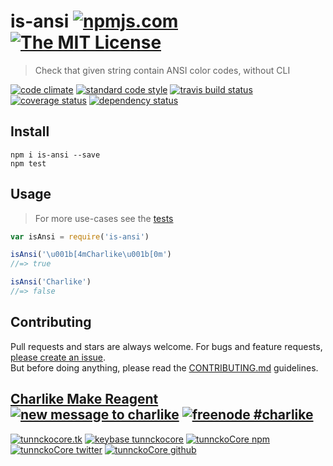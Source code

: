 # is-ansi [![npmjs.com][npmjs-img]][npmjs-url] [![The MIT License][license-img]][license-url] 

> Check that given string contain ANSI color codes, without CLI

[![code climate][codeclimate-img]][codeclimate-url] [![standard code style][standard-img]][standard-url] [![travis build status][travis-img]][travis-url] [![coverage status][coveralls-img]][coveralls-url] [![dependency status][david-img]][david-url]


## Install
```
npm i is-ansi --save
npm test
```


## Usage
> For more use-cases see the [tests](./test.js)

```js
var isAnsi = require('is-ansi')

isAnsi('\u001b[4mCharlike\u001b[0m')
//=> true

isAnsi('Charlike')
//=> false
```


## Contributing

Pull requests and stars are always welcome. For bugs and feature requests, [please create an issue](https://github.com/tunnckoCore/is-ansi/issues/new).  
But before doing anything, please read the [CONTRIBUTING.md](./CONTRIBUTING.md) guidelines.


## [Charlike Make Reagent](http://j.mp/1stW47C) [![new message to charlike][new-message-img]][new-message-url] [![freenode #charlike][freenode-img]][freenode-url]

[![tunnckocore.tk][author-www-img]][author-www-url] [![keybase tunnckocore][keybase-img]][keybase-url] [![tunnckoCore npm][author-npm-img]][author-npm-url] [![tunnckoCore twitter][author-twitter-img]][author-twitter-url] [![tunnckoCore github][author-github-img]][author-github-url]


[npmjs-url]: https://www.npmjs.com/package/is-ansi
[npmjs-img]: https://img.shields.io/npm/v/is-ansi.svg?label=is-ansi

[license-url]: https://github.com/tunnckoCore/is-ansi/blob/master/LICENSE.md
[license-img]: https://img.shields.io/badge/license-MIT-blue.svg


[codeclimate-url]: https://codeclimate.com/github/tunnckoCore/is-ansi
[codeclimate-img]: https://img.shields.io/codeclimate/github/tunnckoCore/is-ansi.svg

[travis-url]: https://travis-ci.org/tunnckoCore/is-ansi
[travis-img]: https://img.shields.io/travis/tunnckoCore/is-ansi.svg

[coveralls-url]: https://coveralls.io/r/tunnckoCore/is-ansi
[coveralls-img]: https://img.shields.io/coveralls/tunnckoCore/is-ansi.svg

[david-url]: https://david-dm.org/tunnckoCore/is-ansi
[david-img]: https://img.shields.io/david/tunnckoCore/is-ansi.svg

[standard-url]: https://github.com/feross/standard
[standard-img]: https://img.shields.io/badge/code%20style-standard-brightgreen.svg


[author-www-url]: http://www.tunnckocore.tk
[author-www-img]: https://img.shields.io/badge/www-tunnckocore.tk-fe7d37.svg

[keybase-url]: https://keybase.io/tunnckocore
[keybase-img]: https://img.shields.io/badge/keybase-tunnckocore-8a7967.svg

[author-npm-url]: https://www.npmjs.com/~tunnckocore
[author-npm-img]: https://img.shields.io/badge/npm-~tunnckocore-cb3837.svg

[author-twitter-url]: https://twitter.com/tunnckoCore
[author-twitter-img]: https://img.shields.io/badge/twitter-@tunnckoCore-55acee.svg

[author-github-url]: https://github.com/tunnckoCore
[author-github-img]: https://img.shields.io/badge/github-@tunnckoCore-4183c4.svg

[freenode-url]: http://webchat.freenode.net/?channels=charlike
[freenode-img]: https://img.shields.io/badge/freenode-%23charlike-5654a4.svg

[new-message-url]: https://github.com/tunnckoCore/messages
[new-message-img]: https://img.shields.io/badge/send%20me-message-green.svg
